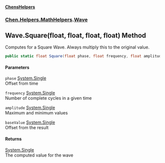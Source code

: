 
#### [ChensHelpers](./index 'index')

### [Chen.Helpers.MathHelpers](./Chen-Helpers-MathHelpers 'Chen.Helpers.MathHelpers').[Wave](./Chen-Helpers-MathHelpers-Wave 'Chen.Helpers.MathHelpers.Wave')

## Wave.Square(float, float, float, float) Method
Computes for a Square Wave. Always multiply this to the original value.  
```csharp
public static float Square(float phase, float frequency, float amplitude, float baseValue);
```

#### Parameters
<a name='Chen-Helpers-MathHelpers-Wave-Square(float_float_float_float)-phase'></a>
`phase` [System.Single](https://docs.microsoft.com/en-us/dotnet/api/System.Single 'System.Single')  
Offset from time  
  
<a name='Chen-Helpers-MathHelpers-Wave-Square(float_float_float_float)-frequency'></a>
`frequency` [System.Single](https://docs.microsoft.com/en-us/dotnet/api/System.Single 'System.Single')  
Number of complete cycles in a given time  
  
<a name='Chen-Helpers-MathHelpers-Wave-Square(float_float_float_float)-amplitude'></a>
`amplitude` [System.Single](https://docs.microsoft.com/en-us/dotnet/api/System.Single 'System.Single')  
Maximum and minimum values  
  
<a name='Chen-Helpers-MathHelpers-Wave-Square(float_float_float_float)-baseValue'></a>
`baseValue` [System.Single](https://docs.microsoft.com/en-us/dotnet/api/System.Single 'System.Single')  
Offset from the result  
  

#### Returns
[System.Single](https://docs.microsoft.com/en-us/dotnet/api/System.Single 'System.Single')  
The computed value for the wave  
